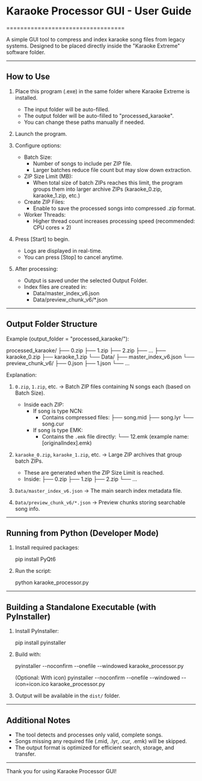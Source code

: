 # Karaoke Processor GUI - User Guide
==================================

A simple GUI tool to compress and index karaoke song files from legacy systems.
Designed to be placed directly inside the "Karaoke Extreme" software folder.

--------------------------------------------------------------------------------
How to Use
--------------------------------------------------------------------------------

1. Place this program (.exe) in the same folder where Karaoke Extreme is installed.
   - The input folder will be auto-filled.
   - The output folder will be auto-filled to "processed_karaoke".
   - You can change these paths manually if needed.

2. Launch the program.

3. Configure options:
   - Batch Size:
     - Number of songs to include per ZIP file.
     - Larger batches reduce file count but may slow down extraction.
   - ZIP Size Limit (MB):
     - When total size of batch ZIPs reaches this limit,
       the program groups them into larger archive ZIPs (karaoke_0.zip, karaoke_1.zip, etc.)
   - Create ZIP Files:
     - Enable to save the processed songs into compressed .zip format.
   - Worker Threads:
     - Higher thread count increases processing speed (recommended: CPU cores × 2)

4. Press [Start] to begin.
   - Logs are displayed in real-time.
   - You can press [Stop] to cancel anytime.

5. After processing:
   - Output is saved under the selected Output Folder.
   - Index files are created in:
     - Data/master_index_v6.json
     - Data/preview_chunk_v6/*.json

--------------------------------------------------------------------------------
Output Folder Structure
--------------------------------------------------------------------------------

Example (output_folder = "processed_karaoke/"):

processed_karaoke/
├── 0.zip
├── 1.zip
├── 2.zip
├── ...
├── karaoke_0.zip
├── karaoke_1.zip
└── Data/
    ├── master_index_v6.json
    └── preview_chunk_v6/
        ├── 0.json
        ├── 1.json
        └── ...

Explanation:

1. `0.zip`, `1.zip`, etc. → Batch ZIP files containing N songs each (based on Batch Size).
   - Inside each ZIP:
     - If song is type NCN:
       - Contains compressed files:
         ├── song.mid
         ├── song.lyr
         └── song.cur
     - If song is type EMK:
       - Contains the `.emk` file directly:
         └── 12.emk  (example name: [originalIndex].emk)

2. `karaoke_0.zip`, `karaoke_1.zip`, etc. → Large ZIP archives that group batch ZIPs.
   - These are generated when the ZIP Size Limit is reached.
   - Inside:
     ├── 0.zip
     ├── 1.zip
     ├── 2.zip
     └── ...

3. `Data/master_index_v6.json` → The main search index metadata file.
4. `Data/preview_chunk_v6/*.json` → Preview chunks storing searchable song info.

--------------------------------------------------------------------------------
Running from Python (Developer Mode)
--------------------------------------------------------------------------------

1. Install required packages:

    pip install PyQt6

2. Run the script:

    python karaoke_processor.py

--------------------------------------------------------------------------------
Building a Standalone Executable (with PyInstaller)
--------------------------------------------------------------------------------

1. Install PyInstaller:

    pip install pyinstaller

2. Build with:

    pyinstaller --noconfirm --onefile --windowed karaoke_processor.py

    (Optional: With icon)
    pyinstaller --noconfirm --onefile --windowed --icon=icon.ico karaoke_processor.py

3. Output will be available in the `dist/` folder.

--------------------------------------------------------------------------------
Additional Notes
--------------------------------------------------------------------------------

- The tool detects and processes only valid, complete songs.
- Songs missing any required file (.mid, .lyr, .cur, .emk) will be skipped.
- The output format is optimized for efficient search, storage, and transfer.

--------------------------------------------------------------------------------

Thank you for using Karaoke Processor GUI!
